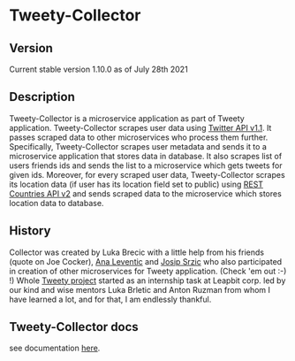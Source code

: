 # Tweety-Collector

## Version

Current stable version 1.10.0 as of July 28th 2021

## Description

Tweety-Collector is a microservice application as part of Tweety application.
Tweety-Collector scrapes user data using [Twitter API v1.1](https://developer.twitter.com/en/docs/twitter-api). It passes scraped data to other microservices who process them further.
Specifically, Tweety-Collector scrapes user metadata and sends it to a microservice application that stores data in database.
It also scrapes list of users friends ids and sends the list to a microservice which gets tweets for given ids.
Moreover, for every scraped user data, Tweety-Collector scrapes its location data (if user has its location field set to public) using [REST Countries API v2](https://restcountries.eu/) and sends scraped data to the microservice which stores location data to database.

## History

Collector was created by Luka Brecic with a little help from his friends (quote on Joe Cocker), [Ana Leventic](https://gitlab.com/leapbit-practice/tweety-dbsaver) and [Josip Srzic](https://gitlab.com/leapbit-practice/tweety-counter) who also participated in creation of other microservices for Tweety application. (Check 'em out :-) !)
Whole [Tweety project](https://gitlab.com/leapbit-practice) started as an internship task at Leapbit corp. led by our kind and wise mentors Luka Brletic and Anton Ruzman from whom I have learned a lot, and for that, I am endlessly thankful.

## Tweety-Collector docs

see documentation [here](docs.md).